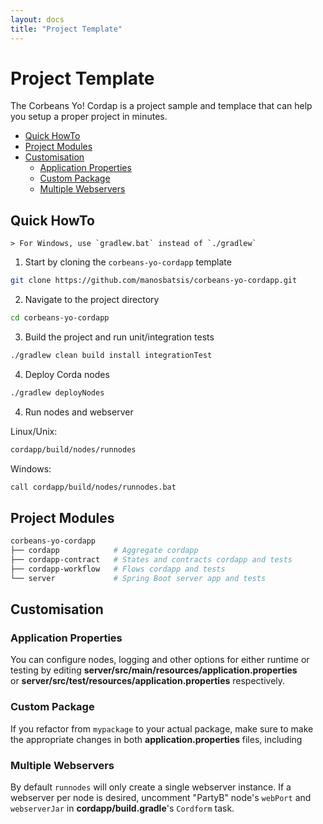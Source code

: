 ```yaml
---
layout: docs
title: "Project Template"
---
```


# Project Template


The Corbeans Yo! Cordap is a project sample and templace that can help you setup a proper project in minutes.

<!-- TOC depthFrom:2 depthTo:6 withLinks:1 updateOnSave:1 orderedList:0 -->

- [Quick HowTo](#quick-howto)
- [Project Modules](#project-modules)
- [Customisation](#customisation)
	- [Application Properties](#application-properties)
	- [Custom Package](#custom-package)
	- [Multiple Webservers](#multiple-webservers)

<!-- /TOC -->

## Quick HowTo

	> For Windows, use `gradlew.bat` instead of `./gradlew`

1. Start by cloning the `corbeans-yo-cordapp` template

```bash
git clone https://github.com/manosbatsis/corbeans-yo-cordapp.git
```

2. Navigate to the project directory

```bash
cd corbeans-yo-cordapp
```

3. Build the project and run unit/integration tests

```bash
./gradlew clean build install integrationTest
```

4. Deploy Corda nodes

```bash
./gradlew deployNodes
```

4. Run nodes and webserver

Linux/Unix:

```bash
cordapp/build/nodes/runnodes
```
Windows:

```bash
call cordapp/build/nodes/runnodes.bat
```

## Project Modules

```bash
corbeans-yo-cordapp
├── cordapp            # Aggregate cordapp
├── cordapp-contract   # States and contracts cordapp and tests
├── cordapp-workflow   # Flows cordapp and tests
└── server             # Spring Boot server app and tests
```


## Customisation

### Application Properties

You can configure nodes, logging and other options for either runtime or testing by editing
__server/src/main/resources/application.properties__  
or __server/src/test/resources/application.properties__ respectively.

### Custom Package

If you refactor from `mypackage` to your actual package, make sure to make the appropriate
changes in both __application.properties__ files, including

### Multiple Webservers

By default `runnodes` will only create a single webserver instance.
If a webserver per node is desired, uncomment "PartyB" node's `webPort` and `webserverJar`
in __cordapp/build.gradle__'s `Cordform` task.  
